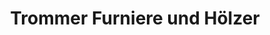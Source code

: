 ---
title: "Trommer Furniere und Hölzer"
url: /regensburg/trommer-furniere-und-hoelzer/
shop: Basteln
---